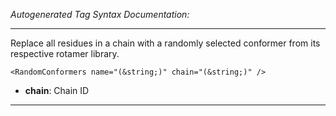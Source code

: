 _Autogenerated Tag Syntax Documentation:_

---
Replace all residues in a chain with a randomly selected conformer from its respective rotamer library.

```
<RandomConformers name="(&string;)" chain="(&string;)" />
```

-   **chain**: Chain ID

---
